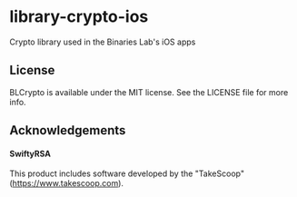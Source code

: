 # library-crypto-ios
Crypto library used in the Binaries Lab's iOS apps

## License

BLCrypto is available under the MIT license. See the LICENSE file for more info.

## Acknowledgements

#### SwiftyRSA
This product includes software developed by the "TakeScoop" (https://www.takescoop.com).
